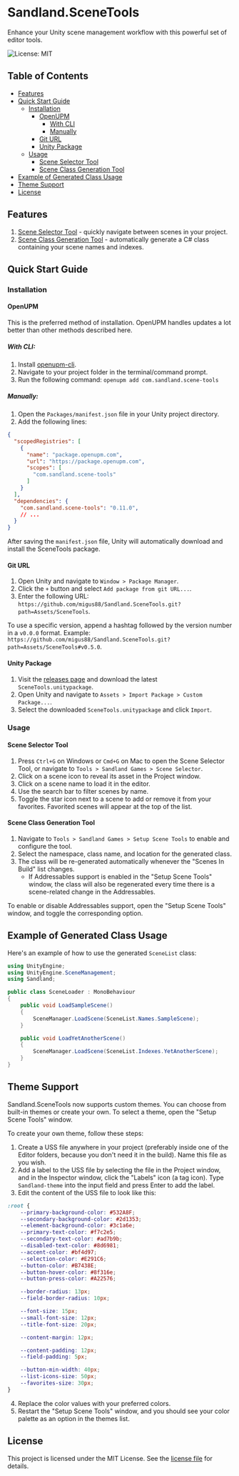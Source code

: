 # Sandland.SceneTools

Enhance your Unity scene management workflow with this powerful set of editor tools.

![License: MIT](https://img.shields.io/badge/License-MIT-green.svg)

## Table of Contents

- [Features](#features)
- [Quick Start Guide](#quick-start-guide)
    - [Installation](#installation)
        - [OpenUPM](#openupm)
            - [With CLI](#with-cli-)
            - [Manually](#manually-)
        - [Git URL](#git-url)
        - [Unity Package](#unity-package)
    - [Usage](#usage)
        - [Scene Selector Tool](#scene-selector-tool)
        - [Scene Class Generation Tool](#scene-class-generation-tool)
- [Example of Generated Class Usage](#example-of-generated-class-usage)
- [Theme Support](#theme-support)
- [License](#license)

## Features

1. [Scene Selector Tool](#scene-selector-tool) - quickly navigate between scenes in your project.
2. [Scene Class Generation Tool](#scene-class-generation-tool) - automatically generate a C# class containing your scene names and indexes.

## Quick Start Guide

### Installation

#### OpenUPM
This is the preferred method of installation. OpenUPM handles updates a lot better than other methods described here.

##### With CLI:

1. Install [openupm-cli](https://openupm.com/docs/getting-started.html#installing-openupm-cli).
2. Navigate to your project folder in the terminal/command prompt.
3. Run the following command: `openupm add com.sandland.scene-tools`

##### Manually:
1. Open the `Packages/manifest.json` file in your Unity project directory.
2. Add the following lines:
```json
{
  "scopedRegistries": [
    {
      "name": "package.openupm.com",
      "url": "https://package.openupm.com",
      "scopes": [
        "com.sandland.scene-tools"
      ]
    }
  ],
  "dependencies": {
    "com.sandland.scene-tools": "0.11.0",
    // ...
  }
}
```
After saving the `manifest.json` file, Unity will automatically download and install the SceneTools package.


#### Git URL

1. Open Unity and navigate to `Window > Package Manager`.
2. Click the `+` button and select `Add package from git URL...`.
3. Enter the following URL: `https://github.com/migus88/Sandland.SceneTools.git?path=Assets/SceneTools`.

To use a specific version, append a hashtag followed by the version number in a `v0.0.0` format. Example: `https://github.com/migus88/Sandland.SceneTools.git?path=Assets/SceneTools#v0.5.0`.

#### Unity Package

1. Visit the [releases page](https://github.com/migus88/Sandland.SceneTools/releases) and download the latest `SceneTools.unitypackage`.
2. Open Unity and navigate to `Assets > Import Package > Custom Package...`.
3. Select the downloaded `SceneTools.unitypackage` and click `Import`.

### Usage

#### Scene Selector Tool

1. Press `Ctrl+G` on Windows or `Cmd+G` on Mac to open the Scene Selector Tool, or navigate to `Tools > Sandland Games > Scene Selector`.
2. Click on a scene icon to reveal its asset in the Project window.
3. Click on a scene name to load it in the editor.
4. Use the search bar to filter scenes by name.
5. Toggle the star icon next to a scene to add or remove it from your favorites. Favorited scenes will appear at the top of the list.

#### Scene Class Generation Tool

1. Navigate to `Tools > Sandland Games > Setup Scene Tools` to enable and configure the tool.
2. Select the namespace, class name, and location for the generated class.
3. The class will be re-generated automatically whenever the "Scenes In Build" list changes.
    - If Addressables support is enabled in the "Setup Scene Tools" window, the class will also be regenerated every time there is a scene-related change in the Addressables.

To enable or disable Addressables support, open the "Setup Scene Tools" window, and toggle the corresponding option.

## Example of Generated Class Usage

Here's an example of how to use the generated `SceneList` class:

```csharp
using UnityEngine;
using UnityEngine.SceneManagement;
using Sandland;

public class SceneLoader : MonoBehaviour
{
    public void LoadSampleScene()
    {
        SceneManager.LoadScene(SceneList.Names.SampleScene);
    }

    public void LoadYetAnotherScene()
    {
        SceneManager.LoadScene(SceneList.Indexes.YetAnotherScene);
    }
}
```
## Theme Support

Sandland.SceneTools now supports custom themes. You can choose from built-in themes or create your own. To select a theme, open the "Setup Scene Tools" window.

To create your own theme, follow these steps:

1. Create a USS file anywhere in your project (preferably inside one of the Editor folders, because you don't need it in the build). Name this file as you wish.
2. Add a label to the USS file by selecting the file in the Project window, and in the Inspector window, click the "Labels" icon (a tag icon). Type `Sandland-theme` into the input field and press Enter to add the label.
3. Edit the content of the USS file to look like this:

```css
:root {
    --primary-background-color: #532A8F;
    --secondary-background-color: #2d1353;
    --element-background-color: #3c1a6e;
    --primary-text-color: #f7c2e5;
    --secondary-text-color: #ad7b9b;
    --disabled-text-color: #8d6981;
    --accent-color: #bf4d97;
    --selection-color: #E291C6;
    --button-color: #B7438E;
    --button-hover-color: #8f316e;
    --button-press-color: #A22576;

    --border-radius: 13px;
    --field-border-radius: 10px;

    --font-size: 15px;
    --small-font-size: 12px;
    --title-font-size: 20px;

    --content-margin: 12px;

    --content-padding: 12px;
    --field-padding: 5px;

    --button-min-width: 40px;
    --list-icons-size: 50px;
    --favorites-size: 30px;
}
```

4. Replace the color values with your preferred colors.
5. Restart the "Setup Scene Tools" window, and you should see your color palette as an option in the themes list.

## License
This project is licensed under the MIT License. See the [license file](https://github.com/migus88/Sandland.SceneTools/blob/main/LICENSE) for details.